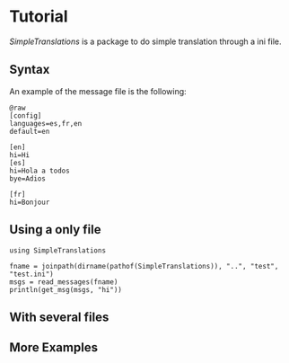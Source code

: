 # Tutorial

*SimpleTranslations* is a package to do simple translation through a ini file.


## Syntax

An example of the message file is the following:

```
@raw
[config]
languages=es,fr,en
default=en

[en]
hi=Hi
[es]
hi=Hola a todos
bye=Adios

[fr]
hi=Bonjour
```


## Using a only file 

```@example
using SimpleTranslations

fname = joinpath(dirname(pathof(SimpleTranslations)), "..", "test", "test.ini")
msgs = read_messages(fname)
println(get_msg(msgs, "hi"))
```

## With several files

## More Examples
